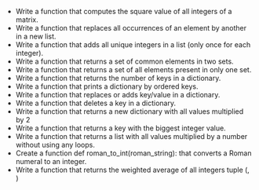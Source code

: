 - Write a function that computes the square value of all integers of a matrix.  
- Write a function that replaces all occurrences of an element by another in a new list.  
- Write a function that adds all unique integers in a list (only once for each integer).  
- Write a function that returns a set of common elements in two sets.  
- Write a function that returns a set of all elements present in only one set.  
- Write a function that returns the number of keys in a dictionary.  
- Write a function that prints a dictionary by ordered keys.  
- Write a function that replaces or adds key/value in a dictionary.  
- Write a function that deletes a key in a dictionary.  
- Write a function that returns a new dictionary with all values multiplied by 2  
- Write a function that returns a key with the biggest integer value.  
- Write a function that returns a list with all values multiplied by a number without using any loops.  
- Create a function def roman_to_int(roman_string): that converts a Roman numeral to an integer.  
- Write a function that returns the weighted average of all integers tuple (<score>, <weight>)  
